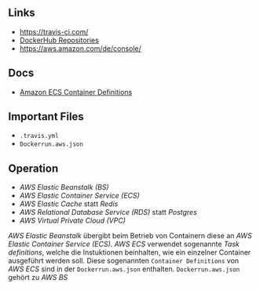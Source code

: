 ## Links

- https://travis-ci.com/
- [DockerHub Repositories](https://hub.docker.com/repositories)
- https://aws.amazon.com/de/console/

## Docs

- [Amazon ECS Container Definitions](https://docs.aws.amazon.com/AmazonECS/latest/developerguide/task_definition_parameters.html#container_definitions)

## Important Files

- `.travis.yml`
- `Dockerrun.aws.json`

## Operation

- *AWS Elastic Beanstalk (BS)*
- *AWS Elastic Container Service (ECS)*
- *AWS Elastic Cache* statt *Redis*
- *AWS Relational Database Service (RDS)* statt *Postgres*
- *AWS Virtual Private Cloud (VPC)*

*AWS Elastic Beanstalk* übergibt beim Betrieb von Containern diese an *AWS Elastic Container Service (ECS)*.
*AWS ECS* verwendet sogenannte *Task definitions*, welche die Instuktionen beinhalten, wie ein einzelner Container ausgeführt werden soll.
Diese sogenannten `Container Definitions` von *AWS ECS* sind in der `Dockerrun.aws.json` enthalten. `Dockerrun.aws.json` gehört zu *AWS BS*
